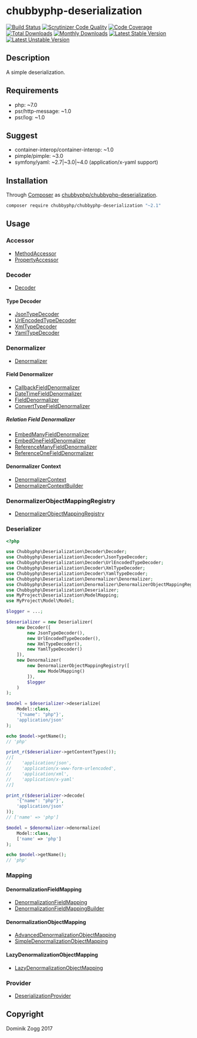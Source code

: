 # chubbyphp-deserialization

[![Build Status](https://api.travis-ci.org/chubbyphp/chubbyphp-deserialization.png?branch=master)](https://travis-ci.org/chubbyphp/chubbyphp-deserialization)
[![Scrutinizer Code Quality](https://scrutinizer-ci.com/g/chubbyphp/chubbyphp-deserialization/badges/quality-score.png?b=master)](https://scrutinizer-ci.com/g/chubbyphp/chubbyphp-deserialization/?branch=master)
[![Code Coverage](https://scrutinizer-ci.com/g/chubbyphp/chubbyphp-deserialization/badges/coverage.png?b=master)](https://scrutinizer-ci.com/g/chubbyphp/chubbyphp-deserialization/?branch=master)
[![Total Downloads](https://poser.pugx.org/chubbyphp/chubbyphp-deserialization/downloads.png)](https://packagist.org/packages/chubbyphp/chubbyphp-deserialization)
[![Monthly Downloads](https://poser.pugx.org/chubbyphp/chubbyphp-deserialization/d/monthly)](https://packagist.org/packages/chubbyphp/chubbyphp-deserialization)
[![Latest Stable Version](https://poser.pugx.org/chubbyphp/chubbyphp-deserialization/v/stable.png)](https://packagist.org/packages/chubbyphp/chubbyphp-deserialization)
[![Latest Unstable Version](https://poser.pugx.org/chubbyphp/chubbyphp-deserialization/v/unstable)](https://packagist.org/packages/chubbyphp/chubbyphp-deserialization)

## Description

A simple deserialization.

## Requirements

 * php: ~7.0
 * psr/http-message: ~1.0
 * psr/log: ~1.0

## Suggest

 * container-interop/container-interop: ~1.0
 * pimple/pimple: ~3.0
 * symfony/yaml: ~2.7|~3.0|~4.0 (application/x-yaml support)

## Installation

Through [Composer](http://getcomposer.org) as [chubbyphp/chubbyphp-deserialization][1].

```sh
composer require chubbyphp/chubbyphp-deserialization "~2.1"
```

## Usage

### Accessor

 * [MethodAccessor][2]
 * [PropertyAccessor][3]

### Decoder

 * [Decoder][4]

#### Type Decoder

 * [JsonTypeDecoder][5]
 * [UrlEncodedTypeDecoder][6]
 * [XmlTypeDecoder][7]
 * [YamlTypeDecoder][8]

### Denormalizer

 * [Denormalizer][9]

#### Field Denormalizer

 * [CallbackFieldDenormalizer][10]
 * [DateTimeFieldDenormalizer][11]
 * [FieldDenormalizer][12]
 * [ConvertTypeFieldDenormalizer][13]
 
##### Relation Field Denormalizer

 * [EmbedManyFieldDenormalizer][14]
 * [EmbedOneFieldDenormalizer][15]
 * [ReferenceManyFieldDenormalizer][16]
 * [ReferenceOneFieldDenormalizer][17]

#### Denormalizer Context

 * [DenormalizerContext][18]
 * [DenormalizerContextBuilder][19]

### DenormalizerObjectMappingRegistry

* [DenormalizerObjectMappingRegistry][20]

### Deserializer

```php
<?php

use Chubbyphp\Deserialization\Decoder\Decoder;
use Chubbyphp\Deserialization\Decoder\JsonTypeDecoder;
use Chubbyphp\Deserialization\Decoder\UrlEncodedTypeDecoder;
use Chubbyphp\Deserialization\Decoder\XmlTypeDecoder;
use Chubbyphp\Deserialization\Decoder\YamlTypeDecoder;
use Chubbyphp\Deserialization\Denormalizer\Denormalizer;
use Chubbyphp\Deserialization\Denormalizer\DenormalizerObjectMappingRegistry;
use Chubbyphp\Deserialization\Deserializer;
use MyProject\Deserialization\ModelMapping;
use MyProject\Model\Model;

$logger = ...;

$deserializer = new Deserializer(
    new Decoder([
        new JsonTypeDecoder(),
        new UrlEncodedTypeDecoder(),
        new XmlTypeDecoder(),
        new YamlTypeDecoder()
    ]),
    new Denormalizer(
        new DenormalizerObjectMappingRegistry([
            new ModelMapping()
        ]),
        $logger
    )
);

$model = $deserializer->deserialize(
    Model::class,
    '{"name": "php"}',
    'application/json'
);

echo $model->getName();
// 'php'

print_r($deserializer->getContentTypes());
//[
//    'application/json',
//    'application/x-www-form-urlencoded',
//    'application/xml',
//    'application/x-yaml'
//]

print_r($deserializer->decode(
    '{"name": "php"}',
    'application/json'
));
// ['name' => 'php']

$model = $denormalizer->denormalize(
    Model::class,
    ['name' => 'php']
);

echo $model->getName();
// 'php'
```

### Mapping

#### DenormalizationFieldMapping

 * [DenormalizationFieldMapping][21]
 * [DenormalizationFieldMappingBuilder][22]

#### DenormalizationObjectMapping

 * [AdvancedDenormalizationObjectMapping][23]
 * [SimpleDenormalizationObjectMapping][24]

#### LazyDenormalizationObjectMapping

 * [LazyDenormalizationObjectMapping][25]

### Provider

* [DeserializationProvider][26]

## Copyright

Dominik Zogg 2017


[1]: https://packagist.org/packages/chubbyphp/chubbyphp-deserialization

[2]: doc/Accessor/MethodAccessor.md
[3]: doc/Accessor/PropertyAccessor.md

[4]: doc/Decoder/Decoder.md

[5]: doc/Decoder/JsonTypeDecoder.md
[6]: doc/Decoder/UrlEncodedTypeDecoder.md
[7]: doc/Decoder/XmlTypeDecoder.md
[8]: doc/Decoder/YamlTypeDecoder.md

[9]: doc/Denormalizer/Denormalizer.md

[10]: doc/Denormalizer/CallbackFieldDenormalizer.md
[11]: doc/Denormalizer/DateTimeFieldDenormalizer.md
[12]: doc/Denormalizer/FieldDenormalizer.md
[13]: doc/Denormalizer/ConvertTypeFieldDenormalizer.md

[14]: doc/Denormalizer/Relation/EmbedManyFieldDenormalizer.md
[15]: doc/Denormalizer/Relation/EmbedOneFieldDenormalizer.md
[16]: doc/Denormalizer/Relation/ReferenceManyFieldDenormalizer.md
[17]: doc/Denormalizer/Relation/ReferenceOneFieldDenormalizer.md

[18]: doc/Denormalizer/DenormalizerContext.md
[19]: doc/Denormalizer/DenormalizerContextBuilder.md

[20]: doc/Denormalizer/DenormalizerObjectMappingRegistry.md

[21]: doc/Mapping/DenormalizationFieldMapping.md
[22]: doc/Mapping/DenormalizationFieldMappingBuilder.md

[23]: doc/Mapping/AdvancedDenormalizationObjectMapping.md
[24]: doc/Mapping/SimpleDenormalizationObjectMapping.md

[25]: doc/Mapping/LazyDenormalizationObjectMapping.md

[26]: doc/Provider/DeserializationProvider.md
